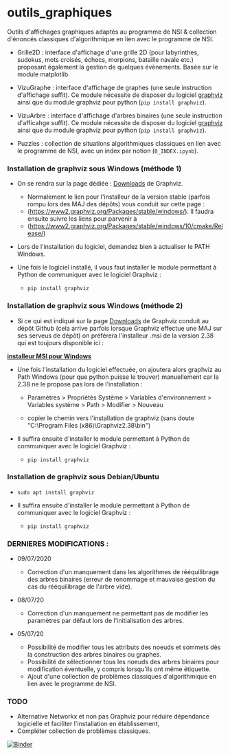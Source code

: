 # outils_graphiques

Outils d'affichages graphiques adaptés au programme de NSI & collection d'énoncés classiques d'algorithmique en lien avec le programme de NSI.

 
- Grille2D : interface d'affichage d'une grille 2D (pour labyrinthes, sudokus, mots croisés, échecs, morpions, bataille navale etc.) proposant également la gestion de quelques évènements. Basée sur le module matplotlib.

- VizuGraphe : interface d'affichage de graphes (une seule instruction d'affichage suffit). Ce module nécessite de disposer du logiciel [graphviz](https://graphviz.org/download/) ainsi que du module graphviz pour python (`pip install graphviz`).


- VizuArbre : interface d'affichage d'arbres binaires (une seule instruction d'afficahge suffit). Ce module nécessite de disposer du logiciel [graphviz](https://graphviz.org/download/) ainsi que du module graphviz pour python (`pip install graphviz`).


- Puzzles : collection de situations algorithmiques classiques en lien avec le programme de NSI, avec un index par notion (`0_INDEX.ipynb`).

### Installation de graphviz sous Windows (méthode 1)

- On se rendra sur la page dédiée : [Downloads](https://graphviz.org/download/) de Graphviz.

	- Normalement le lien pour l'installeur de la version stable (parfois rompu lors des MAJ des dépôts) vous conduit sur cette page :
	- (https://www2.graphviz.org/Packages/stable/windows/). Il faudra ensuite suivre les liens pour parvenir à 
	- (https://www2.graphviz.org/Packages/stable/windows/10/cmake/Release/)

- Lors de l'installation du logiciel, demandez bien à actualiser le PATH Windows.

- Une fois le logiciel installé, il vous faut installer le module permettant à Python de communiquer avec le logiciel Graphviz :

	- `pip install graphviz`
	
### Installation de graphviz sous Windows (méthode 2)

- Si ce qui est indiqué sur la page [Downloads](https://graphviz.org/download/) de Graphviz conduit au dépôt Github (cela arrive parfois lorsque Graphviz effectue une MAJ sur ses serveus de dépôt) on préférera l'installeur .msi de la version 2.38 qui est toujours disponible ici :  

**[installeur MSI pour Windows](https://graphviz.gitlab.io/_pages/Download/Download_windows.html)** 


- Une fois l'installation du logiciel effectuée, on ajoutera alors graphviz au Path Windows (pour que python puisse le trouver) manuellement car la 2.38 ne le propose pas lors de l'installation :

	- Paramètres > Propriétés Système > Variables d'environnement > Variables système > Path > Modifier > Nouveau 
	
	- copier le chemin vers l'installation de graphviz (sans doute "C:\Program Files (x86)\Graphviz2.38\bin")
	
- Il suffira ensuite d'installer le module permettant à Python de communiquer avec le logiciel Graphviz :

	- `pip install graphviz`
    
### Installation de graphviz sous Debian/Ubuntu

- `sudo apt install graphviz`

- Il suffira ensuite d'installer le module permettant à Python de communiquer avec le logiciel Graphviz :

	- `pip install graphviz`

	
### DERNIERES MODIFICATIONS :

- 09/07/2020
	- Correction d'un manquement dans les algorithmes de rééquilibrage des arbres binaires (erreur de renommage et mauvaise gestion du cas du rééquilibrage de l'arbre vide).

- 08/07/20
	- Correction d'un manquement ne permettant pas de modifier les paramètres par défaut lors de l'initialisation des arbres.

- 05/07/20
	- Possibilité de modifier tous les attributs des noeuds et sommets dès la construction des arbres binaires ou graphes.
	- Possibilité de sélectionner tous les noeuds des arbres binaires pour modification éventuelle, y compris lorsqu'ils ont même étiquette.
	- Ajout d'une collection de problèmes classiques d'algorithmique en lien avec le programme de NSI.

### TODO

- Alternative Networkx et non pas Graphviz pour réduire dépendance logicielle et faciliter l'installation en établissement,
- Compléter collection de problèmes classiques.









[![Binder](https://mybinder.org/badge_logo.svg)](https://mybinder.org/v2/gh/jidv/outils_graphiques/master)






